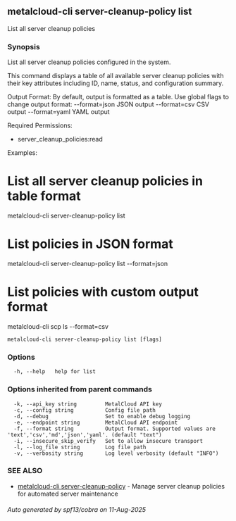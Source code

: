 ## metalcloud-cli server-cleanup-policy list

List all server cleanup policies

### Synopsis

List all server cleanup policies configured in the system.

This command displays a table of all available server cleanup policies with their
key attributes including ID, name, status, and configuration summary.

Output Format:
  By default, output is formatted as a table. Use global flags to change output format:
  --format=json    JSON output
  --format=csv     CSV output
  --format=yaml    YAML output

Required Permissions:
  - server_cleanup_policies:read

Examples:
  # List all server cleanup policies in table format
  metalcloud-cli server-cleanup-policy list

  # List policies in JSON format
  metalcloud-cli server-cleanup-policy list --format=json

  # List policies with custom output format
  metalcloud-cli scp ls --format=csv

```
metalcloud-cli server-cleanup-policy list [flags]
```

### Options

```
  -h, --help   help for list
```

### Options inherited from parent commands

```
  -k, --api_key string         MetalCloud API key
  -c, --config string          Config file path
  -d, --debug                  Set to enable debug logging
  -e, --endpoint string        MetalCloud API endpoint
  -f, --format string          Output format. Supported values are 'text','csv','md','json','yaml'. (default "text")
  -i, --insecure_skip_verify   Set to allow insecure transport
  -l, --log_file string        Log file path
  -v, --verbosity string       Log level verbosity (default "INFO")
```

### SEE ALSO

* [metalcloud-cli server-cleanup-policy](metalcloud-cli_server-cleanup-policy.md)	 - Manage server cleanup policies for automated server maintenance

###### Auto generated by spf13/cobra on 11-Aug-2025
